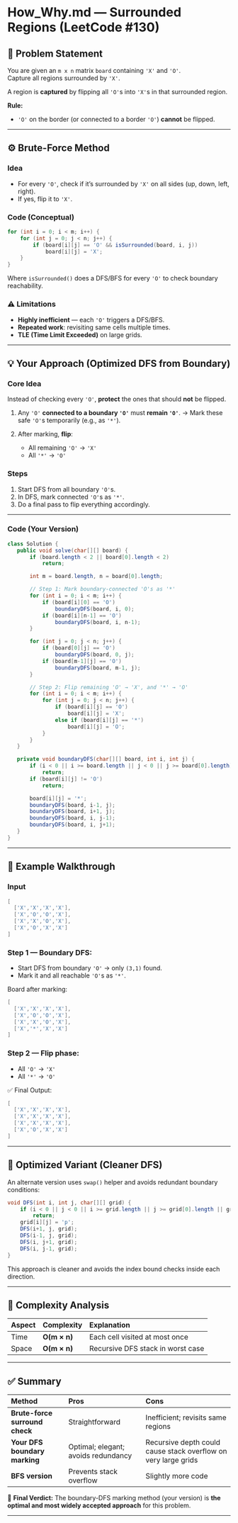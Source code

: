 
# How_Why.md — Surrounded Regions (LeetCode #130)

## 🧩 Problem Statement

You are given an `m x n` matrix `board` containing `'X'` and `'O'`.  
Capture all regions surrounded by `'X'`.  

A region is **captured** by flipping all `'O'`s into `'X'`s in that surrounded region.

**Rule:**  

- `'O'` on the border (or connected to a border `'O'`) **cannot** be flipped.

---

## ⚙️ Brute-Force Method

### Idea

- For every `'O'`, check if it’s surrounded by `'X'` on all sides (up, down, left, right).
- If yes, flip it to `'X'`.

### Code (Conceptual)

```java
for (int i = 0; i < m; i++) {
    for (int j = 0; j < n; j++) {
        if (board[i][j] == 'O' && isSurrounded(board, i, j))
            board[i][j] = 'X';
    }
}
```

Where `isSurrounded()` does a DFS/BFS for every `'O'` to check boundary reachability.

### ⚠️ Limitations

* **Highly inefficient** — each `'O'` triggers a DFS/BFS.
* **Repeated work**: revisiting same cells multiple times.
* **TLE (Time Limit Exceeded)** on large grids.

---

## 💡 Your Approach (Optimized DFS from Boundary)

### Core Idea

Instead of checking every `'O'`, **protect** the ones that should **not** be flipped.

1. Any `'O'` **connected to a boundary `'O'`** must **remain `'O'`**.
   → Mark these safe `'O'`s temporarily (e.g., as `'*'`).
2. After marking, **flip**:

   * All remaining `'O'` → `'X'`
   * All `'*'` → `'O'`

### Steps

1. Start DFS from all boundary `'O'`s.
2. In DFS, mark connected `'O'`s as `'*'`.
3. Do a final pass to flip everything accordingly.

---

### Code (Your Version)

```java
class Solution {
   public void solve(char[][] board) {
       if (board.length < 2 || board[0].length < 2)
           return;

       int m = board.length, n = board[0].length;

       // Step 1: Mark boundary-connected 'O's as '*'
       for (int i = 0; i < m; i++) {
           if (board[i][0] == 'O')
               boundaryDFS(board, i, 0);
           if (board[i][n-1] == 'O')
               boundaryDFS(board, i, n-1);
       }

       for (int j = 0; j < n; j++) {
           if (board[0][j] == 'O')
               boundaryDFS(board, 0, j);
           if (board[m-1][j] == 'O')
               boundaryDFS(board, m-1, j);
       }

       // Step 2: Flip remaining 'O' → 'X', and '*' → 'O'
       for (int i = 0; i < m; i++) {
           for (int j = 0; j < n; j++) {
               if (board[i][j] == 'O')
                   board[i][j] = 'X';
               else if (board[i][j] == '*')
                   board[i][j] = 'O';
           }
       }
   }

   private void boundaryDFS(char[][] board, int i, int j) {
       if (i < 0 || i >= board.length || j < 0 || j >= board[0].length)
           return;
       if (board[i][j] != 'O')
           return;

       board[i][j] = '*';
       boundaryDFS(board, i-1, j);
       boundaryDFS(board, i+1, j);
       boundaryDFS(board, i, j-1);
       boundaryDFS(board, i, j+1);
   }
}
```

---

## 🧠 Example Walkthrough

### Input

```java
[
  ['X','X','X','X'],
  ['X','O','O','X'],
  ['X','X','O','X'],
  ['X','O','X','X']
]
```

### Step 1 — Boundary DFS:

* Start DFS from boundary `'O'` → only `(3,1)` found.
* Mark it and all reachable `'O'`s as `'*'`.

Board after marking:

```java
[
  ['X','X','X','X'],
  ['X','O','O','X'],
  ['X','X','O','X'],
  ['X','*','X','X']
]
```

### Step 2 — Flip phase:

* All `'O'` → `'X'`
* All `'*'` → `'O'`

✅ Final Output:

```java
[
  ['X','X','X','X'],
  ['X','X','X','X'],
  ['X','X','X','X'],
  ['X','O','X','X']
]
```

---

## 🚀 Optimized Variant (Cleaner DFS)

An alternate version uses `swap()` helper and avoids redundant boundary conditions:

```java
void DFS(int i, int j, char[][] grid) {
    if (i < 0 || j < 0 || i >= grid.length || j >= grid[0].length || grid[i][j] != 'O')
        return;
    grid[i][j] = 'p';
    DFS(i+1, j, grid);
    DFS(i-1, j, grid);
    DFS(i, j+1, grid);
    DFS(i, j-1, grid);
}
```

This approach is cleaner and avoids the index bound checks inside each direction.

---

## 🧮 Complexity Analysis

| Aspect | Complexity   | Explanation                       |
| :----- | :----------- | :-------------------------------- |
| Time   | **O(m × n)** | Each cell visited at most once    |
| Space  | **O(m × n)** | Recursive DFS stack in worst case |

---

## ✅ Summary

| Method                         | Pros                                | Cons                                                           |
| :----------------------------- | :---------------------------------- | :------------------------------------------------------------- |
| **Brute-force surround check** | Straightforward                     | Inefficient; revisits same regions                             |
| **Your DFS boundary marking**  | Optimal; elegant; avoids redundancy | Recursive depth could cause stack overflow on very large grids |
| **BFS version**                | Prevents stack overflow             | Slightly more code                                             |

🔹 **Final Verdict:**
The boundary-DFS marking method (your version) is **the optimal and most widely accepted approach** for this problem.

---
